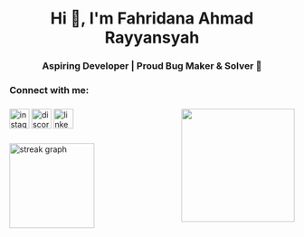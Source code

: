 <h1 align="center">Hi 👋, I'm Fahridana Ahmad Rayyansyah</h1>
<h3 align="center">Aspiring Developer | Proud Bug Maker & Solver 🐛</h3>


###

<h3 align="left">Connect with me:</h3>
<p align="left">
</p>

###

<img align="right" height="200" src="https://i.pinimg.com/736x/6e/a8/eb/6ea8eb171444c0e2cca44fe40c301f91.jpg"  />

###

<div align="left">
  <img src="https://img.shields.io/static/v1?message=Instagram&logo=instagram&label=&color=E4405F&logoColor=white&labelColor=&style=for-the-badge" height="35" alt="instagram logo"  />
  <img src="https://img.shields.io/static/v1?message=Discord&logo=discord&label=&color=7289DA&logoColor=white&labelColor=&style=for-the-badge" height="35" alt="discord logo"  />
  <img src="https://img.shields.io/static/v1?message=LinkedIn&logo=linkedin&label=&color=0077B5&logoColor=white&labelColor=&style=for-the-badge" height="35" alt="linkedin logo"  />
</div>

###

<div align="left">
  <img src="https://streak-stats.demolab.com?user=Fahridanaa&locale=en&mode=daily&theme=dracula&hide_border=false&border_radius=5" height="150" alt="streak graph"  />
</div>

###

